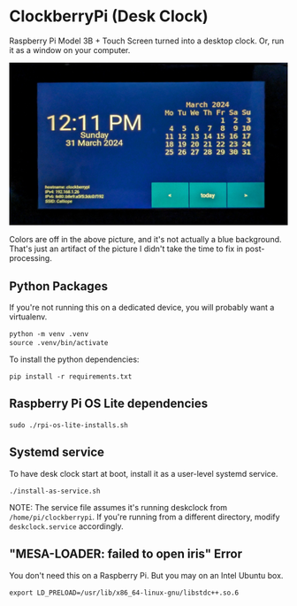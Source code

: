 # ClockberryPi (Desk Clock)

Raspberry Pi Model 3B + Touch Screen turned into a desktop clock. 
Or, run it as a window on your computer.

![Desk Clock screenshot](deskclock-screenshot.jpg)

Colors are off in the above picture, and it's not actually a blue background. 
That's just an artifact of the picture I didn't take the time to fix in 
post-processing.

## Python Packages

If you're not running this on a dedicated device, you will probably want a
virtualenv.

```shell
python -m venv .venv
source .venv/bin/activate
```
To install the python dependencies:

```shell
pip install -r requirements.txt
```

## Raspberry Pi OS Lite dependencies

```shell
sudo ./rpi-os-lite-installs.sh
```

## Systemd service

To have desk clock start at boot, install it as a user-level systemd service.

```shell
./install-as-service.sh
```

NOTE: The service file assumes it's running deskclock from 
`/home/pi/clockberrypi`. If you're running from a different directory, modify 
`deskclock.service` accordingly.

## "MESA-LOADER: failed to open iris" Error

You don't need this on a Raspberry Pi. But you may on an Intel Ubuntu box.

```shell
export LD_PRELOAD=/usr/lib/x86_64-linux-gnu/libstdc++.so.6
```